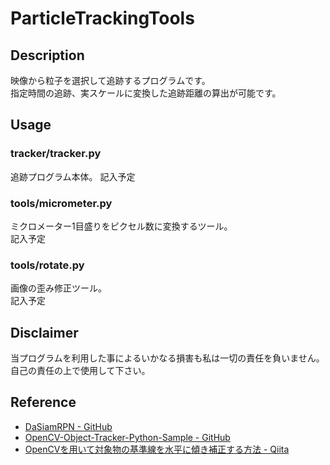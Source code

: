 # ParticleTrackingTools
## Description
映像から粒子を選択して追跡するプログラムです。  
指定時間の追跡、実スケールに変換した追跡距離の算出が可能です。  

## Usage
### tracker/tracker.py  
追跡プログラム本体。
記入予定  

### tools/micrometer.py  
ミクロメーター1目盛りをピクセル数に変換するツール。  
記入予定  

### tools/rotate.py  
画像の歪み修正ツール。  
記入予定  

## Disclaimer
当プログラムを利用した事によるいかなる損害も私は一切の責任を負いません。    
自己の責任の上で使用して下さい。  

## Reference
- [DaSiamRPN - GitHub](https://github.com/foolwood/DaSiamRPN)
- [OpenCV-Object-Tracker-Python-Sample - GitHub](https://github.com/Kazuhito00/OpenCV-Object-Tracker-Python-Sample/)
- [OpenCVを用いて対象物の基準線を水平に傾き補正する方法 - Qiita](https://qiita.com/switch-kosuke/items/ef7216225218bf3eea72/)  
